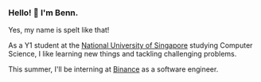 ### Hello! 👋 I'm Benn.

Yes, my name is spelt like that!

As a Y1 student at the [National University of Singapore](https://nus.edu.sg) studying Computer Science, I like learning new things and tackling challenging problems. 

This summer, I'll be interning at [Binance](https://www.binance.com/en) as a software engineer.
